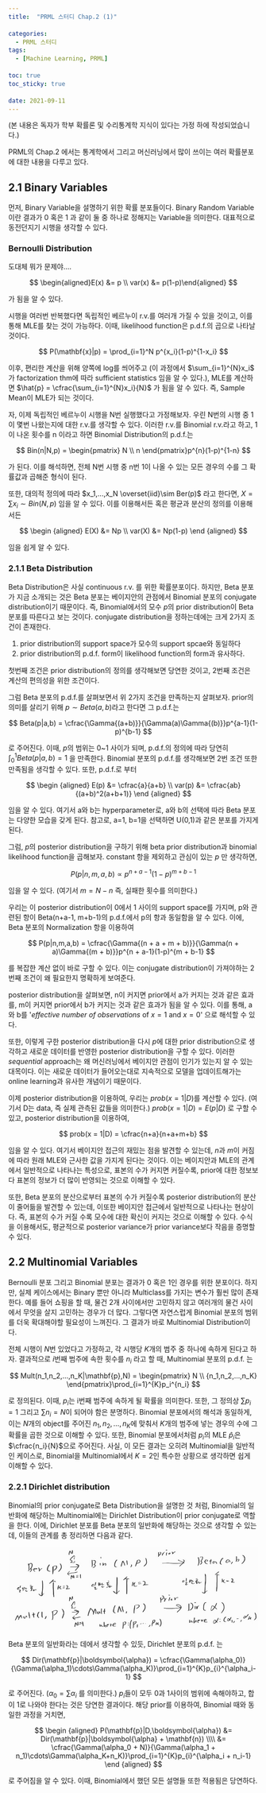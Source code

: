 ```yaml
---
title:  "PRML 스터디 Chap.2 (1)"

categories:
  - PRML 스터디
tags:
  - [Machine Learning, PRML]

toc: true
toc_sticky: true
 
date: 2021-09-11
---
```


(본 내용은 독자가 학부 확률론 및 수리통계학 지식이 있다는 가정 하에 작성되었습니다.)

PRML의 Chap.2 에서는 통계학에서 그리고 머신러닝에서 많이 쓰이는 여러 확률분포에 대한 내용을 다루고 있다.

## 2.1 Binary Variables

먼저, Binary Variable을 설명하기 위한 확률 분포들이다. Binary Random Variable이란 결과가 0 혹은 1 과 같이 둘 중 하나로 정해지는 Variable을 의미한다. 대표적으로 동전던지기 시행을 생각할 수 있다.

### Bernoulli Distribution

도대체 뭐가 문제야....


$$
\begin{aligned}E(x) &= p \\ var(x) &= p(1-p)\end{aligned}
$$


가 됨을 알 수 있다.

시행을 여러번 반복했다면 독립적인 베르누이 r.v.를 여러개 가질 수 있을 것이고, 이를 통해 MLE를 찾는 것이 가능하다. 이때, likelihood function은 p.d.f.의 곱으로 나타날 것이다.


$$
P(\mathbf{x}|p) = \prod_{i=1}^N p^{x_i}(1-p)^{1-x_i}
$$


이후, 편리한 계산을 위해 양쪽에 log를 씌어주고 (이 과정에서 $\sum_{i=1}^{N}x_i$ 가 factorization thm에 따라 sufficient statistics 임을 알 수 있다.), MLE를 계산하면 $\hat{p} = \cfrac{\sum_{i=1}^{N}x_i}{N}$ 가 됨을 알 수 있다. 즉, Sample Mean이 MLE가 되는 것이다.

자, 이제 독립적인 베르누이 시행을 N번 실행했다고 가정해보자. 우린 N번의 시행 중 1이 몇번 나왔는지에 대한 r.v.를 생각할 수 있다. 이러한 r.v.를 Binomial r.v.라고 하고, 1이 나온 횟수를 n 이라고 하면 Binomial Distribution의 p.d.f.는


$$
Bin(n|N,p) = \begin{pmatrix} N \\ n \end{pmatrix}p^{n}(1-p)^{1-n}
$$


가 된다. 이를 해석하면, 전체 N번 시행 중 n번 1이 나올 수 있는 모든 경우의 수를 그 확률값과 곱해준 형식이 된다.

또한, 대의적 정의에 따라 $x_1,...,x_N \overset{iid}\sim Ber(p)$ 라고 한다면, $X = \sum{x_i} \sim Bin(N,p)$ 임을 알 수 있다. 이를 이용해서든 혹은 평균과 분산의 정의를 이용해서든


$$
\begin {aligned} E(X) &= Np \\ var(X) &= Np(1-p) \end {aligned}
$$


임을 쉽게 알 수 있다.

### 2.1.1 Beta Distribution

Beta Distribution은 사실 continuous r.v. 를 위한 확률분포이다. 하지만, Beta 분포가 지금 소개되는 것은 Beta 분포는 베이지안의 관점에서 Binomial 분포의 conjugate distribution이기 때문이다. 즉, Binomial에서의 모수 $p$의 prior distribution이 Beta 분포를 따른다고 보는 것이다. conjugate distribution을 정하는데에는 크게 2가지 조건이 존재한다.

1.  prior distribution의 support space가 모수의 support spcae와 동일하다
2.  prior distribution의 p.d.f. form이 likelihood function의 form과 유사하다.

첫번째 조건은 prior distribution의 정의를 생각해보면 당연한 것이고, 2번째 조건은 계산의 편의성을 위한 조건이다.

그럼 Beta 분포의 p.d.f.를 살펴보면서 위 2가지 조건을 만족하는지 살펴보자. prior의 의미를 살리기 위해 $p \sim Beta(a,b)$라고 한다면 그 p.d.f.는


$$
Beta(p|a,b) = \cfrac{\Gamma{(a+b)}}{\Gamma(a)\Gamma{(b)}}p^{a-1}(1-p)^{b-1}
$$


로 주어진다. 이때, $p$의 범위는 0\~1 사이가 되며, p.d.f.의 정의에 따라 당연히 $\int_{0}^{1}Beta(p|a,b) = 1$ 을 만족한다. Binomial 분포의 p.d.f.를 생각해보면 2번 조건 또한 만족됨을 생각할 수 있다. 또한, p.d.f.로 부터


$$
\begin {aligned} E(p) &= \cfrac{a}{a+b} \\ var(p) &= \cfrac{ab}{(a+b)^2(a+b+1)} \end {aligned}
$$


임을 알 수 있다. 여기서 a와 b는 hyperparameter로, a와 b의 선택에 따라 Beta 분포는 다양한 모습을 갖게 된다. 참고로, a=1, b=1을 선택하면 U(0,1)과 같은 분포를 가지게 된다.

그럼, $p$의 posterior distribution을 구하기 위해 beta prior distribution과 binomial likelihood function을 곱해보자. constant 항을 제외하고 관심이 있는 $p$ 만 생각하면,


$$
P(p|n,m,a,b) \propto p^{n+a-1}(1-p)^{m+b-1}
$$


임을 알 수 있다. (여기서 $m = N-n$ 즉, 실패한 횟수를 의미한다.)

우리는 이 posterior distribution이 0에서 1 사이의 support space를 가지며, p와 관련된 항이 Beta(n+a-1, m+b-1)의 p.d.f.에서 p의 항과 동일함을 알 수 있다. 이에, Beta 분포의 Normalization 항을 이용하여


$$
P(p|n,m,a,b) = \cfrac{\Gamma{(n + a + m + b)}}{\Gamma(n + a)\Gamma{(m + b)}}p^{n + a-1}(1-p)^{m + b-1}
$$


를 복잡한 계산 없이 바로 구할 수 있다. 이는 conjugate distribution이 가져야하는 2번째 조건이 왜 필요한지 명확하게 보여준다.

posterior distribution을 살펴보면, n이 커지면 prior에서 a가 커지는 것과 같은 효과를, m이 커지면 prior에서 b가 커지는 것과 같은 효과가 됨을 알 수 있다. 이를 통해, a 와 b를 '*effective number of observations* of $x = 1$ and $x = 0$' 으로 해석할 수 있다.

또한, 이렇게 구한 posterior distribution을 다시 $p$에 대한 prior distribution으로 생각하고 새로운 데이터를 반영한 posterior distribution을 구할 수 있다. 이러한 *sequential* approach는 왜 머신러닝에서 베이지안 관점이 인기가 있는지 알 수 있는 대목이다. 이는 새로운 데이터가 들어오는대로 지속적으로 모델을 업데이트해가는 online learning과 유사한 개념이기 때문이다.

이제 posterior distribution을 이용하여, 우리는 $prob(x=1|D)$를 계산할 수 있다. (여기서 D는 data, 즉 실제 관측된 값들을 의미한다.) $prob(x=1|D) = E(p|D)$ 로 구할 수 있고, posterior distribution을 이용하여,


$$
prob(x = 1|D) = \cfrac{n+a}{n+a+m+b}
$$


임을 알 수 있다. 여기서 베이지안 접근의 재밌는 점을 발견할 수 있는데, $n$과 $m$이 커짐에 따라 원래 MLE와 근사한 값을 가지게 된다는 것이다. 이는 베이지안과 MLE의 관계에서 일반적으로 나타나는 특성으로, 표본의 수가 커지면 커질수록, prior에 대한 정보보다 표본의 정보가 더 많이 반영되는 것으로 이해할 수 있다.

또한, Beta 분포의 분산으로부터 표본의 수가 커질수록 posterior distribution의 분산이 줄어듦을 발견할 수 있는데, 이또한 베이지안 접근에서 일반적으로 나타나는 현상이다. 즉, 표본의 수가 커질 수록 모수에 대한 확신이 커지는 것으로 이해할 수 있다. 수식을 이용해서도, 평균적으로 posterior variance가 prior variance보다 작음을 증명할 수 있다.

## 2.2 Multinomial Variables

Bernoulli 분포 그리고 Binomial 분포는 결과가 0 혹은 1인 경우를 위한 분포이다. 하지만, 실제 케이스에서는 Binary 뿐만 아니라 Multiclass를 가지는 변수가 훨씬 많이 존재한다. 예를 들어 쇼핑을 할 때, 물건 2개 사이에서만 고민하지 않고 여러개의 물건 사이에서 무엇을 살지 고민하는 경우가 더 많다. 그렇다면 자연스럽게 Binomial 분포의 범위를 더욱 확대해야할 필요성이 느껴진다. 그 결과가 바로 Multinomial Distribution이다.

전체 시행이 $N$번 있었다고 가정하고, 각 시행당 $K$개의 범주 중 하나에 속하게 된다고 하자. 결과적으로 $i$번째 범주에 속한 횟수를 $n_{i}$ 라고 할 때, Multinomial 분포의 p.d.f. 는


$$
Mult(n_1,n_2,...,n_K|\mathbf{p},N) = \begin{pmatrix} N \\ {n_1,n_2,...,n_K} \end{pmatrix}\prod_{i=1}^{K}p_i^{n_i}
$$


로 정의된다. 이때, $p_i$는 i번째 범주에 속하게 될 확률을 의미한다. 또한, 그 정의상 $\sum{p_i} = 1$ 그리고 $\sum{n_i} = N$이 되어야 함은 분명하다. Binomial 분포에서의 해석과 동일하게, 이는 $N$개의 object를 주어진 $n_1,n_2,…,n_K$에 맞춰서 $K$개의 범주에 넣는 경우의 수에 그 확률을 곱한 것으로 이해할 수 있다. 또한, Binomial 분포에서처럼 $p_i$의 MLE $\hat{p}_{i}$은 $\cfrac{n_i}{N}$으로 주어진다. 사실, 이 모든 결과는 오히려 Multinomial을 일반적인 케이스로, Binomial을 Multinomial에서 $K=2$인 특수한 상황으로 생각하면 쉽게 이해할 수 있다.

### 2.2.1 Dirichlet distribution

Binomial의 prior conjugate로 Beta Distribution을 설명한 것 처럼, Binomial의 일반화에 해당하는 Multinomial에는 Dirichlet Distribution이 prior conjugate로 역할을 한다. 이에, Dirichlet 분포를 Beta 분포의 일반화에 해당하는 것으로 생각할 수 있는데, 이들의 관계를 총 정리하면 다음과 같다.

![](/assets/img/KakaoTalk_Photo_2021-09-11-20-49-11.jpeg "2.1, 2.2에서 소개한 분포간의 관계")

Beta 분포의 일반화라는 데에서 생각할 수 있듯, Dirichlet 분포의 p.d.f. 는


$$
Dir(\mathbf{p}|\boldsymbol{\alpha}) = \cfrac{\Gamma(\alpha_0)}{\Gamma(\alpha_1)\cdots\Gamma(\alpha_K)}\prod_{i=1}^{K}p_{i}^{\alpha_i-1}
$$


로 주어진다. ($\alpha_0 = \sum{\alpha_i}$ 를 의미한다.) $p_i$들이 모두 0과 1사이의 범위에 속해야하고, 합이 1로 나와야 한다는 것은 당연한 결과이다. 해당 prior를 이용하여, Binomial 때와 동일한 과정을 거치면,


$$
\begin {aligned} P(\mathbf{p}|D,\boldsymbol{\alpha}) &= Dir(\mathbf{p}|\boldsymbol{\alpha} + \mathbf{n}) \\\\ &= \cfrac{\Gamma(\alpha_0 + N)}{\Gamma(\alpha_1 + n_1)\cdots\Gamma(\alpha_K+n_K)}\prod_{i=1}^{K}p_{i}^{\alpha_i + n_i-1} \end {aligned}
$$


로 주어짐을 알 수 있다. 이때, Binomial에서 했던 모든 설명들 또한 적용됨은 당연하다.
